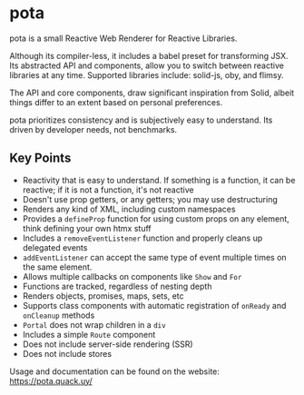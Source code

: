 # pota

pota is a small Reactive Web Renderer for Reactive Libraries.

Although its compiler-less, it includes a babel preset for
transforming JSX. Its abstracted API and components, allow you to
switch between reactive libraries at any time. Supported libraries
include: solid-js, oby, and flimsy.

The API and core components, draw significant inspiration from Solid,
albeit things differ to an extent based on personal preferences.

pota prioritizes consistency and is subjectively easy to understand.
Its driven by developer needs, not benchmarks.

## Key Points

- Reactivity that is easy to understand. If something is a function,
  it can be reactive; if it is not a function, it's not reactive
- Doesn't use prop getters, or any getters; you may use destructuring
- Renders any kind of XML, including custom namespaces
- Provides a `defineProp` function for using custom props on any
  element, think defining your own htmx stuff
- Includes a `removeEventListener` function and properly cleans up
  delegated events
- `addEventListener` can accept the same type of event multiple times
  on the same element.
- Allows multiple callbacks on components like `Show` and `For`
- Functions are tracked, regardless of nesting depth
- Renders objects, promises, maps, sets, etc
- Supports class components with automatic registration of `onReady`
  and `onCleanup` methods
- `Portal` does not wrap children in a `div`
- Includes a simple `Route` component
- Does not include server-side rendering (SSR)
- Does not include stores

Usage and documentation can be found on the website:
https://pota.quack.uy/
